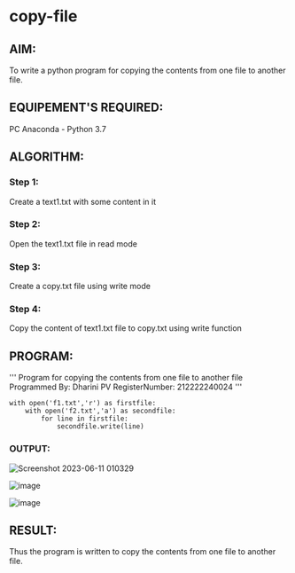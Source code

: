 # copy-file
## AIM:
To write a python program for copying the contents from one file to another file.
## EQUIPEMENT'S REQUIRED: 
PC
Anaconda - Python 3.7
## ALGORITHM: 
### Step 1:
Create a text1.txt with some content in it
### Step 2: 
 Open the text1.txt file in read mode
### Step 3: 
Create a copy.txt file using write mode
### Step 4:  
Copy the content of text1.txt file to copy.txt using write function

## PROGRAM:
''' 
Program for copying the contents from one file to another file
Programmed By: Dharini PV
RegisterNumber: 212222240024
'''
```
with open('f1.txt','r') as firstfile:
    with open('f2.txt','a') as secondfile:
        for line in firstfile:
            secondfile.write(line)
```
### OUTPUT:

![Screenshot 2023-06-11 010329](https://github.com/DHARINIPV/copy-file/assets/119400845/87158b33-dbaa-46c3-9815-3ad48b1e9e13)

![image](https://github.com/DHARINIPV/copy-file/assets/119400845/6598beb0-0f18-444e-b436-306794af98c8)

![image](https://github.com/DHARINIPV/copy-file/assets/119400845/8441c34e-2c69-4e7c-82f3-8a8b2cc14cba)


## RESULT:
Thus the program is written to copy the contents from one file to another file.
